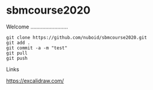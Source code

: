 # sbmcourse2020

Welcome .........................

    git clone https://github.com/nuboid/sbmcourse2020.git
    git add .
    git commit -a -m "test"
    git pull
    git push

Links

   https://excalidraw.com/
    
<!--stackedit_data:
eyJoaXN0b3J5IjpbMzk5NTgyNjY3LDExNjQ0MTgzNjAsLTE2MT
U1NjE5OTIsLTE2MTU1NjE5OTJdfQ==
-->